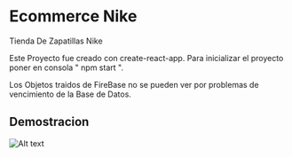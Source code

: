 # Ecommerce Nike

Tienda De Zapatillas Nike

Este Proyecto fue creado con create-react-app.
Para inicializar el proyecto poner en consola " npm start ".

Los Objetos traidos de FireBase no se pueden ver por problemas de vencimiento de la Base de Datos.

## Demostracion
![Alt text](./public/E-commerce-Nike.gif)